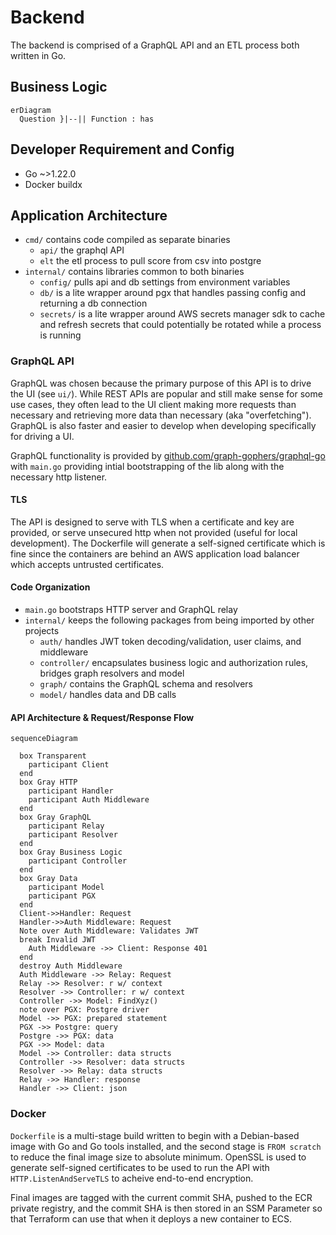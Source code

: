 # Backend

The backend is comprised of a GraphQL API and an ETL process both written in Go.

## Business Logic

```mermaid
erDiagram
  Question }|--|| Function : has

```

## Developer Requirement and Config

- Go ~>1.22.0
- Docker buildx

## Application Architecture

- `cmd/` contains code compiled as separate binaries
  - `api/` the graphql API
  - `elt` the etl process to pull score from csv into postgre
- `internal/` contains libraries common to both binaries
  - `config/` pulls api and db settings from environment variables
  - `db/` is a lite wrapper around pgx that handles passing config and returning a db connection
  - `secrets/` is a lite wrapper around AWS secrets manager sdk to cache and refresh secrets that could potentially be rotated while a process is running

### GraphQL API

GraphQL was chosen because the primary purpose of this API is to drive the UI (see `ui/`). While REST APIs are popular and still make sense for some use cases, they often lead to the UI client making more requests than necessary and retrieving more data than necessary (aka "overfetching"). GraphQL is also faster and easier to develop when developing specifically for driving a UI.

GraphQL functionality is provided by [github.com/graph-gophers/graphql-go](github.com/graph-gophers/graphql-go) with `main.go` providing intial bootstrapping of the lib along with the necessary http listener.

#### TLS
The API is designed to serve with TLS when a certificate and key are provided, or serve unsecured http when not provided (useful for local development). The Dockerfile will generate a self-signed certificate which is fine since the containers are behind an AWS application load balancer which accepts untrusted certificates.


#### Code Organization
- `main.go` bootstraps HTTP server and GraphQL relay
- `internal/` keeps the following packages from being imported by other projects
  - `auth/` handles JWT token decoding/validation, user claims, and middleware
  - `controller/` encapsulates business logic and authorization rules, bridges graph resolvers and model
  - `graph/` contains the GraphQL schema and resolvers
  - `model/` handles data and DB calls

#### API Architecture & Request/Response Flow

```mermaid
sequenceDiagram

  box Transparent
    participant Client
  end
  box Gray HTTP
    participant Handler
    participant Auth Middleware
  end
  box Gray GraphQL
    participant Relay
    participant Resolver
  end
  box Gray Business Logic
    participant Controller
  end
  box Gray Data
    participant Model
    participant PGX
  end
  Client->>Handler: Request
  Handler->>Auth Middleware: Request
  Note over Auth Middleware: Validates JWT
  break Invalid JWT
    Auth Middleware ->> Client: Response 401
  end
  destroy Auth Middleware
  Auth Middleware ->> Relay: Request
  Relay ->> Resolver: r w/ context
  Resolver ->> Controller: r w/ context
  Controller ->> Model: FindXyz()
  note over PGX: Postgre driver
  Model ->> PGX: prepared statement
  PGX ->> Postgre: query
  Postgre ->> PGX: data
  PGX ->> Model: data
  Model ->> Controller: data structs
  Controller ->> Resolver: data structs
  Resolver ->> Relay: data structs
  Relay ->> Handler: response
  Handler ->> Client: json
```

<!-- TODO: explain the above diagram -->

### Docker

`Dockerfile` is a multi-stage build written to begin with a Debian-based image with Go and Go tools installed, and the second stage is `FROM scratch` to reduce the final image size to absolute minimum. OpenSSL is used to generate self-signed certificates to be used to run the API with `HTTP.ListenAndServeTLS` to acheive end-to-end encryption.

Final images are tagged with the current commit SHA, pushed to the ECR private registry, and the commit SHA is then stored in an SSM Parameter so that Terraform can use that when it deploys a new container to ECS.
